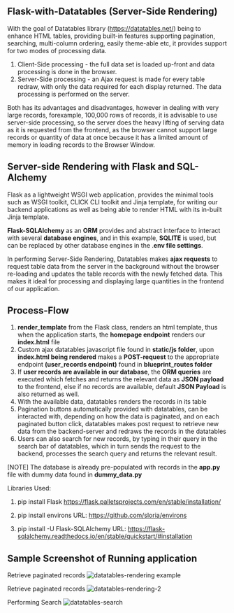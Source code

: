 ## Flask-with-Datatables (Server-Side Rendering)

With the goal of Datatables library (https://datatables.net/) being to enhance HTML tables, providing built-in features supporting pagination, searching, multi-column ordering, easily theme-able etc, it
provides support for two modes of processing data.

1. Client-Side processing - the full data set is loaded up-front and data processing is done in the browser.
2. Server-Side processing - an Ajax request is made for every table redraw, with only the data required for each display returned. The data processing is performed on the server.

Both has its advantages and disadvantages, however in dealing with very large records, forexample, 100,000 rows of records, it is advisable to use server-side processing, so the server does the heavy lifting 
of serving data as it is requested from the frontend, as the browser cannot support large records or quantity of data at once because it has a limited amount of memory in loading records to the Browser Window.

## Server-side Rendering with Flask and SQL-Alchemy
Flask as a lightweight WSGI web application, provides the minimal tools such as WSGI toolkit, CLICK CLI toolkit and Jinja template, for writing our backend applications as well as being able to render HTML with
its in-built Jinja template.

**Flask-SQLAlchemy** as an **ORM** provides and abstract interface to interact  with several **database engines**, and in this example, **SQLITE** is used, but can be replaced by other database engines in the .**env file settings**.

In performing Server-Side Rendering, Datatables makes **ajax requests** to request table data from the server in the background without the browser re-loading and updates the table records with the newly fetched data. This
makes it ideal for processing and displaying large quantities in the frontend of our application.

## Process-Flow
1. **render_template** from the  Flask class,  renders an html template, thus when the application starts,  the **homepage endpoint** renders our **index.html** file
2. Custom ajax datatables javascript file found in **static/js folder**, upon **index.html being rendered** makes a **POST-request** to the appropriate endpoint **(user_records endpoint)** found in **blueprint_routes folder**
3. If **user records are available in our database**, the **ORM queries** are executed which fetches and returns the relevant data as **JSON payload** to the frontend, else if no records are
   available, default **JSON Payload** is also returned as well. 
5. With the available data, datatables renders the records in its table
6. Pagination buttons automatically provided with datatables, can be interacted with, depending on how the data is paginated, and on each paginated button click, datatables makes  post request to retrieve new data from the
   backend-server and redraws the records in the datatables
7. Users can also search for new records, by typing in their query in the search bar of datatables, which in turn sends the request to the backend, processes the search query and returns the relevant result.

[NOTE]
The database is already pre-populated with records in the **app.py** file with dummy data found in **dummy_data.py**

Libraries Used:
1.   pip install Flask
     https://flask.palletsprojects.com/en/stable/installation/
     
2.   pip install environs
     URL: https://github.com/sloria/environs
     
3.   pip install -U Flask-SQLAlchemy
     URL: https://flask-sqlalchemy.readthedocs.io/en/stable/quickstart/#installation

## Sample Screenshot of Running application
Retrieve paginated records
![datatables-rendering example](https://github.com/user-attachments/assets/949dc1e9-dafa-49fc-8705-a61c86fe0d6d)

Retrieve paginated records
![datatables-rendering-2](https://github.com/user-attachments/assets/3dd51c80-6153-46e3-b126-17337472de91)

Performing Search
![datatables-search](https://github.com/user-attachments/assets/4196845f-61f9-4652-b5d0-c0328fad1751)

